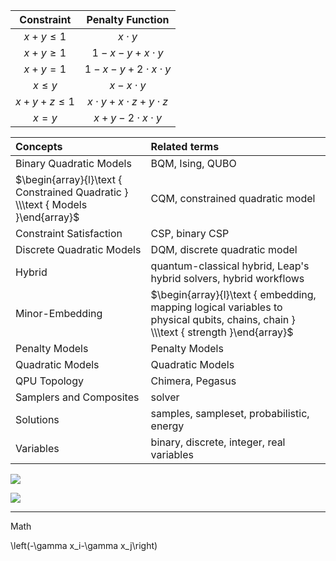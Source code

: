 | Constraint | Penalty Function |
| :---: | :---: |
| $x+y \leq 1$ | $x \cdot y$ |
| $x+y \geq 1$ | $1-x-y+x \cdot y$ |
| $x+y=1$ | $1-x-y+2 \cdot x \cdot y$ |
| $x \leq y$ | $x-x \cdot y$ |
| $x+y+z \leq 1$ | $x \cdot y+x \cdot z+y \cdot z$ |
| $x=y$ | $x+y-2 \cdot x \cdot y$ |

| Concepts | Related terms |
| :--- | :--- |
| Binary Quadratic Models | BQM, Ising, QUBO |
| $\begin{array}{l}\text { Constrained Quadratic } \\\text { Models }\end{array}$ | CQM, constrained quadratic model |
| Constraint Satisfaction | CSP, binary CSP |
| Discrete Quadratic Models | DQM, discrete quadratic model |
| Hybrid | quantum-classical hybrid, Leap's hybrid solvers, hybrid workflows |
| Minor-Embedding | $\begin{array}{l}\text { embedding, mapping logical variables to physical qubits, chains, chain } \\\text { strength }\end{array}$ |
| Penalty Models | Penalty Models |
| Quadratic Models | Quadratic Models |
| QPU Topology | Chimera, Pegasus |
| Samplers and Composites | solver |
| Solutions | samples, sampleset, probabilistic, energy |
| Variables | binary, discrete, integer, real variables |

![](https://cdn.mathpix.com/snip/images/6rhvLXInhSUSMWKbSvY84FCHr65yN5Nx5krDVUEATaU.original.fullsize.png)

![](https://cdn.mathpix.com/snip/images/dKdCMBzcgnHFy0Hy9cwK5yJQGIu1TRQ8Ie9W6JEY4lk.original.fullsize.png)




-------------------------
Math

\left(-\gamma x_i-\gamma x_j\right)
